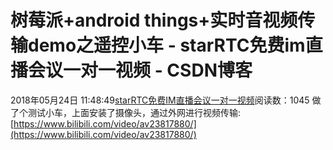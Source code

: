 # 树莓派+android things+实时音视频传输demo之遥控小车 - starRTC免费im直播会议一对一视频 - CSDN博客
2018年05月24日 11:48:49[starRTC免费IM直播会议一对一视频](https://me.csdn.net/elesos)阅读数：1045
做了个测试小车，上面安装了摄像头，通过外网进行视频传输:
[https://www.bilibili.com/video/av23817880/](https://www.bilibili.com/video/av23817880/)

